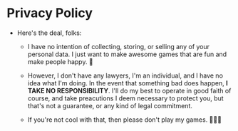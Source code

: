 # Privacy Policy
- Here's the deal, folks: 

  - I have no intention of collecting, storing, or selling any of your personal data.  I just want to make awesome games that are fun and make people happy. 🙂

  - However, I don't have any lawyers, I'm an individual, and I have no idea what I'm doing.  In the event that something bad does happen, **I TAKE NO RESPONSIBILITY**.  I'll do my best to operate in good faith of course, and take preacutions I deem necessary to protect you, but that's not a guarantee, or any kind of legal commitment.
  
  - If you're not cool with that, then please don't play my games. 🤷🏻‍♂️